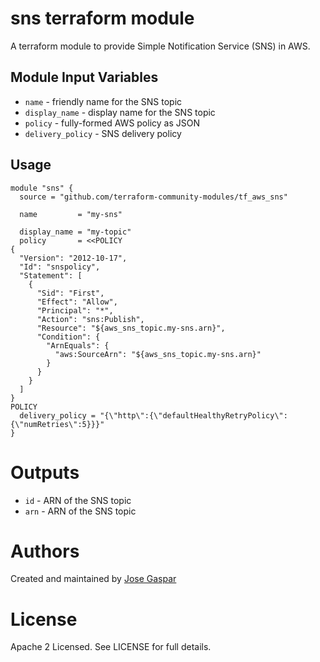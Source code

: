 sns terraform module
===========

A terraform module to provide Simple Notification Service (SNS) in AWS.

Module Input Variables
----------------------

- `name` - friendly name for the SNS topic
- `display_name` - display name for the SNS topic
- `policy` - fully-formed AWS policy as JSON
- `delivery_policy` - SNS delivery policy

Usage
-----

```hcl
module "sns" {
  source = "github.com/terraform-community-modules/tf_aws_sns"

  name         = "my-sns"

  display_name = "my-topic"
  policy       = <<POLICY
{
  "Version": "2012-10-17",
  "Id": "snspolicy",
  "Statement": [
    {
      "Sid": "First",
      "Effect": "Allow",
      "Principal": "*",
      "Action": "sns:Publish",
      "Resource": "${aws_sns_topic.my-sns.arn}",
      "Condition": {
        "ArnEquals": {
          "aws:SourceArn": "${aws_sns_topic.my-sns.arn}"
        }
      }
    }
  ]
}
POLICY
  delivery_policy = "{\"http\":{\"defaultHealthyRetryPolicy\":{\"numRetries\":5}}}"
}
```

Outputs
=======

 - `id` - ARN of the SNS topic
 - `arn` - ARN of the SNS topic

Authors
=======

Created and maintained by [Jose Gaspar](https://github.com/tuxpower)

License
=======

Apache 2 Licensed. See LICENSE for full details.
